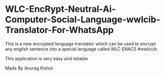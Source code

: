 # WLC-EncRypt-Neutral-Ai-Computer-Social-Language-wwlcib-Translator-For-WhatsApp
This is a new encrypted language translator which can be used to encrypt any english sentence into a  special language called WLC ENACS #wwlccib 

This application is very easy and reliable 

Made By Anurag Kishor
